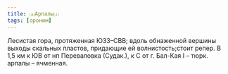 ```yaml
---
title: ⒜Арпалы⒵
tags: [ороним]
---
```


Лесистая гора, протяженная ЮЗЗ–СВВ; вдоль обнаженной вершины выходы скальных
пластов, придающие ей волнистость;стоит репер. В 1,5 км к ЮВ от нп Переваловка
(Судак.), к С от г. Бал-Кая I – тюрк. арпалы – ячменная.
